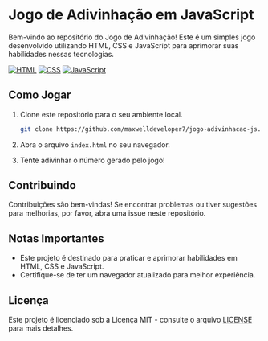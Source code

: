# Jogo de Adivinhação em JavaScript

Bem-vindo ao repositório do Jogo de Adivinhação! Este é um simples jogo desenvolvido utilizando HTML, CSS e JavaScript para aprimorar suas habilidades nessas tecnologias.


[![HTML](https://img.shields.io/badge/HTML-5-orange?logo=html5)](https://www.w3.org/TR/html52/)
[![CSS](https://img.shields.io/badge/CSS-3-blue?logo=css3)](https://www.w3.org/Style/CSS/specs.en.html)
[![JavaScript](https://img.shields.io/badge/JavaScript-ES6-yellow?logo=javascript)](https://developer.mozilla.org/en-US/docs/Web/JavaScript)

## Como Jogar

1. Clone este repositório para o seu ambiente local.
   ```bash
   git clone https://github.com/maxwelldeveloper7/jogo-adivinhacao-js.git
   ```

2. Abra o arquivo `index.html` no seu navegador.

3. Tente adivinhar o número gerado pelo jogo!

## Contribuindo

Contribuições são bem-vindas! Se encontrar problemas ou tiver sugestões para melhorias, por favor, abra uma issue neste repositório.

## Notas Importantes

- Este projeto é destinado para praticar e aprimorar habilidades em HTML, CSS e JavaScript.
- Certifique-se de ter um navegador atualizado para melhor experiência.

## Licença

Este projeto é licenciado sob a Licença MIT - consulte o arquivo [LICENSE](LICENSE) para mais detalhes.
